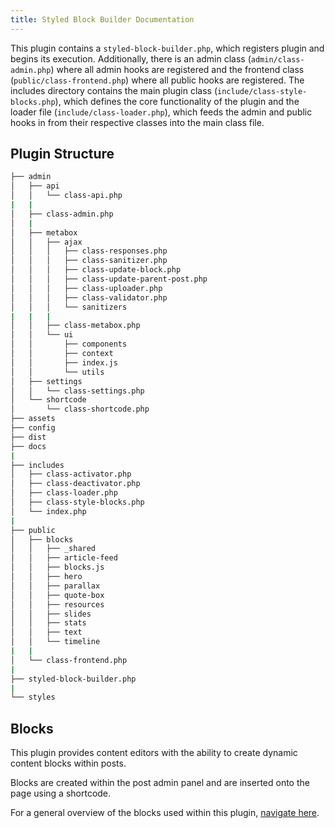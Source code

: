 ```yaml
---
title: Styled Block Builder Documentation
---
```


This plugin contains a `styled-block-builder.php`, which registers plugin and begins its execution. Additionally, there is an admin class (`admin/class-admin.php`) where all admin hooks are registered and the frontend class (`public/class-frontend.php`) where all public hooks are registered. The includes directory contains the main plugin class (`include/class-style-blocks.php`), which defines the core functionality of the plugin and the loader file (`include/class-loader.php`), which feeds the admin and public hooks in from their respective classes into the main class file.

## Plugin Structure

```bash
├── admin
│   ├── api
│   │   └── class-api.php
|   |
│   ├── class-admin.php
│   |
│   ├── metabox
│   │   ├── ajax
│   │   │   ├── class-responses.php
│   │   │   ├── class-sanitizer.php
│   │   │   ├── class-update-block.php
│   │   │   ├── class-update-parent-post.php
│   │   │   ├── class-uploader.php
│   │   │   ├── class-validator.php
│   │   │   └── sanitizers
|   |   |
│   │   ├── class-metabox.php
│   │   └── ui
│   │       ├── components
│   │       ├── context
│   │       ├── index.js
│   │       └── utils
│   ├── settings
│   │   └── class-settings.php
│   └── shortcode
│       └── class-shortcode.php
├── assets
├── config
├── dist
├── docs
|
├── includes
│   ├── class-activator.php
│   ├── class-deactivator.php
│   ├── class-loader.php
│   ├── class-style-blocks.php
│   └── index.php
|
├── public
│   ├── blocks
│   │   ├── _shared
│   │   ├── article-feed
│   │   ├── blocks.js
│   │   ├── hero
│   │   ├── parallax
│   │   ├── quote-box
│   │   ├── resources
│   │   ├── slides
│   │   ├── stats
│   │   ├── text
│   │   └── timeline
|   |
│   └── class-frontend.php
|
├── styled-block-builder.php
|
└── styles
```

## Blocks

This plugin provides content editors with the ability to create dynamic content blocks within posts.

Blocks are created within the post admin panel and are inserted onto the page using a shortcode.

For a general overview of the blocks used within this plugin, [navigate here](/Style-Templates/blocks/general).
